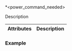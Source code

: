 
*\<power_command_needed\>

Description


| Attributes | Description |
| --- | --- |


### Example




